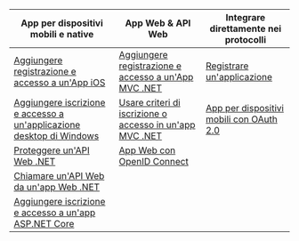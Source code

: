 | App per dispositivi mobili e native | App Web & API Web | Integrare direttamente nei protocolli |
| --- | --- | --- |
| [Aggiungere registrazione e accesso a un'App iOS](../articles/active-directory-b2c/active-directory-b2c-devquickstarts-ios.md) |[Aggiungere registrazione e accesso a un'App MVC .NET](../articles/active-directory-b2c/active-directory-b2c-devquickstarts-web-dotnet.md) |[Registrare un'applicazione](../articles/active-directory-b2c/active-directory-b2c-app-registration.md) |
| [Aggiungere iscrizione e accesso a un'applicazione desktop di Windows](../articles/active-directory-b2c/active-directory-b2c-devquickstarts-native-dotnet.md) |[Usare criteri di iscrizione o accesso in un'app MVC .NET](../articles/active-directory-b2c/active-directory-b2c-devquickstarts-web-dotnet-susi.md) |[App per dispositivi mobili con OAuth 2.0](../articles/active-directory-b2c/active-directory-b2c-reference-oauth-code.md) |
| [Proteggere un'API Web .NET](../articles/active-directory-b2c/active-directory-b2c-devquickstarts-api-dotnet.md) |[App Web con OpenID Connect](../articles/active-directory-b2c/active-directory-b2c-reference-oidc.md) | |
| [Chiamare un'API Web da un'app Web .NET](../articles/active-directory-b2c/active-directory-b2c-devquickstarts-web-api-dotnet.md) | | |
| [Aggiungere iscrizione e accesso a un'app ASP.NET Core](https://github.com/azure-samples/active-directory-dotnet-webapp-openidconnect-aspnetcore-b2c) | | |



<!--HONumber=Nov16_HO2-->


